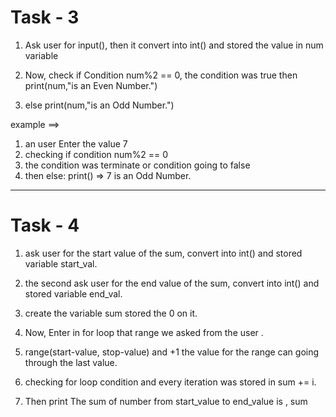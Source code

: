 # Task - 3

1. Ask user for input(), then it convert into int() and stored the value in num variable

2. Now, check if Condition num%2 == 0, the condition was true then print(num,"is an Even Number.")

3. else  print(num,"is an Odd Number.")


example ==>
1. an user Enter the value 7
2. checking if condition num%2 == 0
3. the condition was terminate or condition going to false
4. then else: print() => 7 is an Odd Number.





-------------------------------------------------------------------------------------

# Task - 4

1. ask user for the start value of the sum, convert into int() and stored variable start_val.

2. the second ask user for the end value of the sum, convert into int() and stored variable end_val.

3. create the variable sum stored the 0 on it.

4. Now, Enter in for loop that range we asked from the user .

5. range(start-value, stop-value) and +1 the value for the range can going through the last value.

6. checking for loop condition and every iteration was stored in sum += i.

7. Then print The sum of number from start_value to end_value is , sum

